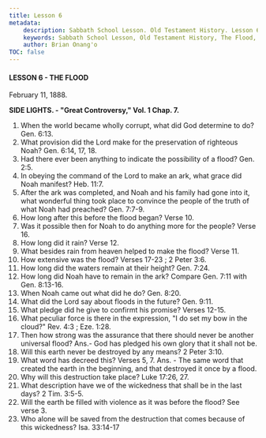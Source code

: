 ```yaml
---
title: Lesson 6
metadata:
    description: Sabbath School Lesson. Old Testament History. Lesson 6. February 11, 1888. The Flood. 
    keywords: Sabbath School Lesson, Old Testament History, The Flood, Lesson 6. February 11, 1888.
    author: Brian Onang'o
TOC: false
---
```


#### LESSON 6 - THE FLOOD

February 11, 1888.

**SIDE LIGHTS. - "Great Controversy," Vol. 1 Chap. 7.**

1. When the world became wholly corrupt, what did God determine to do? Gen. 6:13.
2. What provision did the Lord make for the preservation of righteous Noah? Gen. 6:14, 17, 18.
3. Had there ever been anything to indicate the possibility of a flood? Gen. 2:5.
4. In obeying the command of the Lord to make an ark, what grace did Noah manifest? Heb. 11:7.
5. After the ark was completed, and Noah and his family had gone into it, what wonderful thing took place to convince the people of the truth of what Noah had preached? Gen. 7:7-9.
6. How long after this before the flood began? Verse 10.
7. Was it possible then for Noah to do anything more for the people? Verse 16.
8. How long did it rain? Verse 12.
9. What besides rain from heaven helped to make the flood? Verse 11.
10. How extensive was the flood? Verses 17-23 ; 2 Peter 3:6.
11. How long did the waters remain at their height? Gen. 7:24.
12. How long did Noah have to remain in the ark? Compare Gen. 7:11 with Gen. 8:13-16.
13. When Noah came out what did he do? Gen. 8:20.
14. What did the Lord say about floods in the future? Gen. 9:11.
15. What pledge did he give to confirmt his promise? Verses 12-15.
16. What peculiar force is there in the expression, "I do set my bow in the cloud?" Rev. 4:3 ; Eze. 1:28.
17. Then how strong was the assurance that there should never be another universal flood? Ans.- God has pledged his own glory that it shall not be.
18. Will this earth never be destroyed by any means? 2 Peter 3:10.
19. What word has decreed this? Verses 5, 7. Ans. - The same word that created the earth in the beginning, and that destroyed it once by a flood.
20. Why will this destruction take place? Luke 17:26, 27.
21. What description have we of the wickedness that shall be in the last days? 2 Tim. 3:5-5.
22. Will the earth be filled with violence as it was before the flood? See verse 3.
23. Who alone will be saved from the destruction that comes because of this wickedness? Isa. 33:14-17
